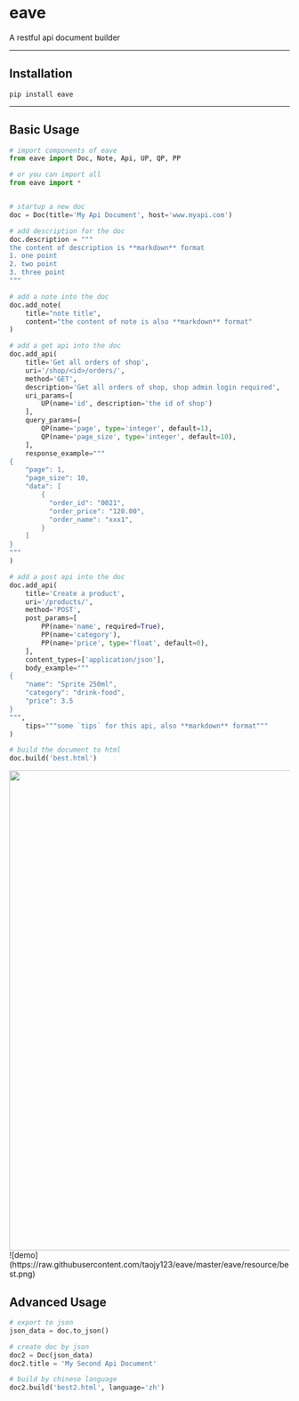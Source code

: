 # eave
A restful api document builder

-----

## Installation

```
pip install eave
```

-----


## Basic Usage

```python
# import components of eave
from eave import Doc, Note, Api, UP, QP, PP

# or you can import all
from eave import *


# startup a new doc
doc = Doc(title='My Api Document', host='www.myapi.com')

# add description for the doc
doc.description = """
the content of description is **markdown** format
1. one point
2. two point
3. three point
"""

# add a note into the doc
doc.add_note(
    title="note title",
    content="the content of note is also **markdown** format"
)

# add a get api into the doc
doc.add_api(
    title='Get all orders of shop',
    uri='/shop/<id>/orders/',
    method='GET',
    description='Get all orders of shop, shop admin login required',
    uri_params=[
        UP(name='id', description='the id of shop')
    ],
    query_params=[
        QP(name='page', type='integer', default=1),
        QP(name='page_size', type='integer', default=10),
    ],
    response_example="""
{
    "page": 1,
    "page_size": 10,
    "data": [
        {
          "order_id": "0021",
          "order_price": "120.00",
          "order_name": "xxx1",
        }
    ]
}
"""
)

# add a post api into the doc
doc.add_api(
    title='Create a product',
    uri='/products/',
    method='POST',
    post_params=[
        PP(name='name', required=True),
        PP(name='category'),
        PP(name='price', type='float', default=0),
    ],
    content_types=['application/json'],
    body_example="""
{
    "name": "Sprite 250ml",
    "category": "drink-food",
    "price": 3.5
}
""",
    tips="""some `tips` for this api, also **markdown** format"""
)

# build the document to html
doc.build('best.html')

```

<img src="https://raw.githubusercontent.com/taojy123/eave/master/eave/resource/best.png" width="863">
![demo](https://raw.githubusercontent.com/taojy123/eave/master/eave/resource/best.png)


## Advanced Usage

```python
# export to json
json_data = doc.to_json()

# create doc by json
doc2 = Doc(json_data)
doc2.title = 'My Second Api Document'

# build by chinese language
doc2.build('best2.html', language='zh')

```
